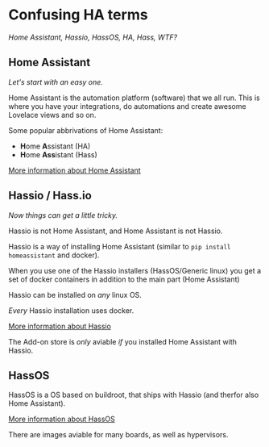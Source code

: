 # Confusing HA terms

_Home Assistant, Hassio, HassOS, HA, Hass, WTF?_

## Home Assistant

_Let's start with an easy one._

Home Assistant is the automation platform (software) that we all run.
This is where you have your integrations, do automations and create awesome Lovelace views and so on.

Some popular abbrivations of Home Assistant:

- **H**ome **A**ssistant (HA)
- **H**ome **Ass**istant (Hass)

[More information about Home Assistant](https://www.home-assistant.io/)

## Hassio / Hass.io

_Now things can get a little tricky._

Hassio is not Home Assistant, and Home Assistant is not Hassio.

Hassio is a way of installing Home Assistant (similar to `pip install homeassistant` and docker).

When you use one of the Hassio installers (HassOS/Generic linux) you get a set of docker containers in addition to the main part (Home Assistant)

Hassio can be installed on _any_ linux OS.

_Every_ Hassio installation uses docker.

[More information about Hassio](https://www.home-assistant.io/hassio/)

The Add-on store is _only_ aviable _if_ you installed Home Assistant with Hassio.

## HassOS

HassOS is a OS based on buildroot, that ships with Hassio (and therfor also Home Assistant).

[More information about HassOS](https://github.com/home-assistant/hassos)

There are images aviable for many boards, as well as hypervisors.
